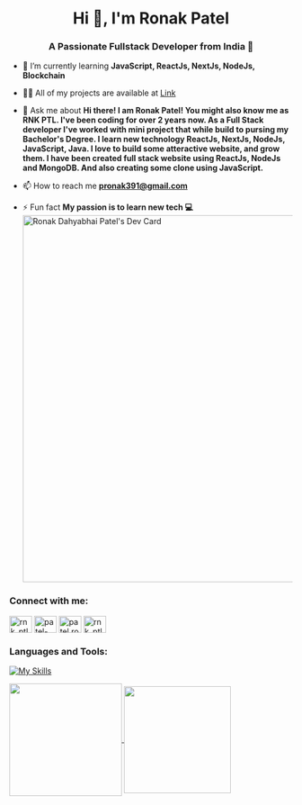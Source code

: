 <h1 align="center">Hi 👋, I'm Ronak Patel</h1>
<h3 align="center">A Passionate Fullstack Developer from India 🚀</h3>

- 🌱 I’m currently learning **JavaScript, ReactJs, NextJs, NodeJs, Blockchain**

- 👨‍💻 All of my projects are available at [Link](https://portfolio-github-io-gules.vercel.app/)

- 💬 Ask me about **Hi there! I am Ronak Patel! You might also know me as RNK PTL. I've been coding for over 2 years now. As a Full Stack developer I've worked with mini project that while build to pursing my Bachelor's Degree. I learn new technology ReactJs, NextJs, NodeJs, JavaScript, Java. I love to build some atteractive website, and grow them. I have been created full stack website using ReactJs, NodeJs and MongoDB. And also creating some clone using JavaScript.**

- 📫 How to reach me **pronak391@gmail.com**

- ⚡ Fun fact **My passion is to learn new tech 💻**
<a href="https://app.daily.dev/rnk_dev"><img src="https://api.daily.dev/devcards/v2/OI6ObE6N5gENLccBNgKCQ.png?type=wide&r=wlf" width="652" alt="Ronak Dahyabhai Patel's Dev Card"/></a>
<h3 align="left">Connect with me:</h3>
<p align="left">
<a href="https://twitter.com/rnk_ptl_" target="blank"><img align="center" src="https://raw.githubusercontent.com/rahuldkjain/github-profile-readme-generator/master/src/images/icons/Social/twitter.svg" alt="rnk_ptl_" height="30" width="40" /></a>
<a href="https://linkedin.com/in/patel-ronak-433029202" target="blank"><img align="center" src="https://raw.githubusercontent.com/rahuldkjain/github-profile-readme-generator/master/src/images/icons/Social/linked-in-alt.svg" alt="patel-ronak-433029202" height="30" width="40" /></a>
<a href="https://fb.com/patel.ronak.5011516" target="blank"><img align="center" src="https://raw.githubusercontent.com/rahuldkjain/github-profile-readme-generator/master/src/images/icons/Social/facebook.svg" alt="patel.ronak.5011516" height="30" width="40" /></a>
<a href="https://instagram.com/rnk_ptl_" target="blank"><img align="center" src="https://raw.githubusercontent.com/rahuldkjain/github-profile-readme-generator/master/src/images/icons/Social/instagram.svg" alt="rnk_ptl_" height="30" width="40" /></a>
</p>

<h3 align="left">Languages and Tools:</h3>

[![My Skills](https://skillicons.dev/icons?i=js,ts,nodejs,react,nextjs,vue,nuxtjs,express,mongodb,pug,html,css,redux,pinia,linux,redis,postman,git,github,firebase,babel,bootstrap,tailwind,vuetify&theme=light)](https://skillicons.dev)

<a href="https://github.com/ronakptl996/github-readme-stats">
  <img height=200 align="center" src="https://github-readme-stats.vercel.app/api?username=ronakptl996" />
</a>
<a href="https://github.com/ronakptl996/convoychat">
  <img height=190 align="center" src="https://github-readme-stats.vercel.app/api/top-langs?username=ronakptl996&layout=compact&langs_count=8&card_width=320" />
</a>
